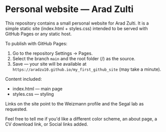 # Personal website — Arad Zulti

This repository contains a small personal website for Arad Zulti. It is a simple static site (index.html + styles.css) intended to be served with GitHub Pages or any static host.

To publish with GitHub Pages:
1. Go to the repository Settings → Pages.
2. Select the branch `main` and the root folder (/) as the source.
3. Save — your site will be available at `https://aradzu10.github.io/my_first_github_site` (may take a minute).

Content included:
- index.html — main page
- styles.css — styling

Links on the site point to the Weizmann profile and the Segal lab as requested.

Feel free to tell me if you'd like a different color scheme, an about page, a CV download link, or Social links added.